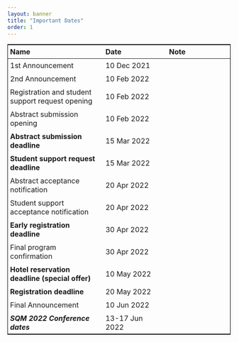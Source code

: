 ```yaml
---
layout: banner
title: "Important Dates"
order: 1
---
```


<style>
table {
  border-collapse: collapse;
  border: 1px solid black;
}
th, td {
  padding: 5px;
  padding-right: 10px;
  min-width: 8em;
}
</style>
| Name                                                 | Date           | Note         |
|:-----------------------------------------------------|:---------------|:-------------|
| 1st Announcement                                     | 10 Dec 2021    |              |
| 2nd Announcement                                     | 10 Feb 2022    |              |
| Registration and student support request opening     | 10 Feb 2022    |              |
| Abstract submission opening                          | 10 Feb 2022    |              |
| **Abstract submission deadline**                     | 15 Mar 2022    |              |
| **Student support request deadline**                 | 15 Mar 2022    |              |
| Abstract acceptance notification                     | 20 Apr 2022    |              |
| Student support acceptance notification              | 20 Apr 2022    |              |
| **Early registration deadline**                      | 30 Apr 2022    |              |
| Final program confirmation                           | 30 Apr 2022    |              |
| **Hotel reservation deadline (special offer)**       | 10 May 2022    |              |
| **Registration deadline**                            | 20 May 2022    |              |
| Final Announcement                                   | 10 Jun 2022    |              |
| ***SQM 2022 Conference dates***                      | 13-17 Jun 2022 |              |
 
